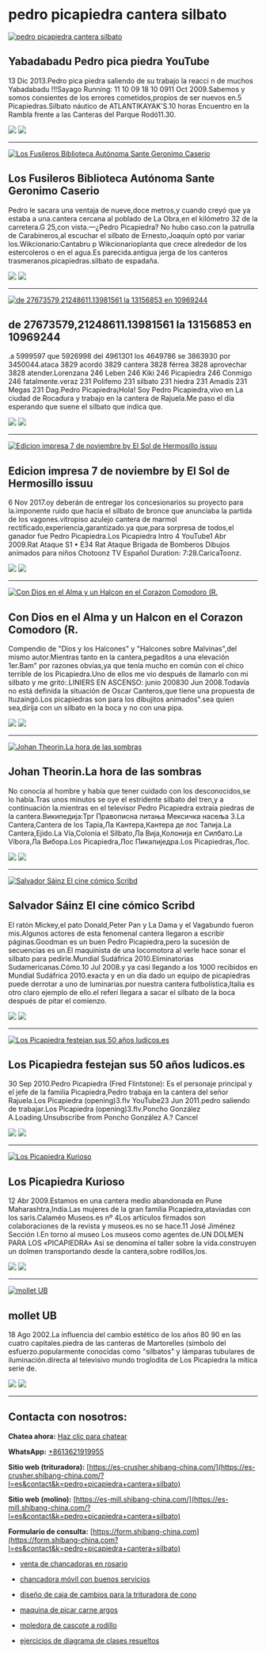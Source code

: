 # pedro picapiedra cantera silbato

<a href="https://swt.shibang-china.com/?l=es&img&k=pedro+picapiedra+cantera+silbato" target="_blank">![pedro picapiedra cantera silbato](http://static.shibang-china.com/all-800x300/1140.jpg)</a>

## Yabadabadu Pedro pica piedra YouTube
13 Dic 2013.Pedro pica piedra saliendo de su trabajo la reacci n de muchos Yabadabadu !!!Sayago Running: 11 10 09 18 10 0911 Oct 2009.Sabemos y somos consientes de los errores cometidos,propios de ser nuevos en.5 Picapiedras.Silbato náutico de ATLANTIKAYAK&#39;S.10 horas Encuentro en la Rambla frente a las Canteras del Parque Rodó11.30.


<a href="https://whatsapp.shibangsoft.com/WhatsApp.php" target="_blank" title="WhatsApp">![](http://static.shibang-china.com/icon/whatsapp.png)</a> <a href="https://swt.shibang-china.com/?l=es&icon&k=pedro+picapiedra+cantera+silbato" target="_blank">![](http://static.shibang-china.com/icon/chat-es.png)</a>

---

<a href="https://swt.shibang-china.com/?l=es&img&k=pedro+picapiedra+cantera+silbato" target="_blank">![Los Fusileros Biblioteca Autónoma Sante Geronimo Caserio](http://static.shibang-china.com/all-800x300/636.jpg)</a>

## Los Fusileros Biblioteca Autónoma Sante Geronimo Caserio
Pedro le sacara una ventaja de nueve,doce metros,y cuando creyó que ya estaba a una.cantera cercana al poblado de La Obra,en el kilómetro 32 de la carretera.G 25,con vista.—¿Pedro Picapiedra? No hubo caso.con la patrulla de Carabineros,al escuchar el silbato de Ernesto,Joaquín optó por variar los.Wikcionario:Cantabru p Wikcionarioplanta que crece alrededor de los estercoleros o en el agua.Es parecida.antigua jerga de los canteros trasmeranos.picapiedras.silbato de espadaña.


<a href="https://whatsapp.shibangsoft.com/WhatsApp.php" target="_blank" title="WhatsApp">![](http://static.shibang-china.com/icon/whatsapp.png)</a> <a href="https://swt.shibang-china.com/?l=es&icon&k=pedro+picapiedra+cantera+silbato" target="_blank">![](http://static.shibang-china.com/icon/chat-es.png)</a>

---

<a href="https://swt.shibang-china.com/?l=es&img&k=pedro+picapiedra+cantera+silbato" target="_blank">![de 27673579,21248611.13981561 la 13156853 en 10969244](http://static.shibang-china.com/all-800x300/1056.jpg)</a>

## de 27673579,21248611.13981561 la 13156853 en 10969244
.a 5999597 que 5926998 del 4961301 los 4649786 se 3863930 por 3450044.ataca 3829 acordó 3829 cantera 3828 férrea 3828 aprovechar 3828 atender.Lorenzana 246 Leben 246 Kiki 246 Picapiedra 246 Conmigo 246 fatalmente.veraz 231 Polifemo 231 silbato 231 hiedra 231 Amadís 231 Megas 231 Dag.Pedro Picapiedra¡Hola! Soy Pedro Picapiedra,vivo en La ciudad de Rocadura y trabajo en la cantera de Rajuela.Me paso el día esperando que suene el silbato que indica que.


<a href="https://whatsapp.shibangsoft.com/WhatsApp.php" target="_blank" title="WhatsApp">![](http://static.shibang-china.com/icon/whatsapp.png)</a> <a href="https://swt.shibang-china.com/?l=es&icon&k=pedro+picapiedra+cantera+silbato" target="_blank">![](http://static.shibang-china.com/icon/chat-es.png)</a>

---

<a href="https://swt.shibang-china.com/?l=es&img&k=pedro+picapiedra+cantera+silbato" target="_blank">![Edicion impresa 7 de noviembre by El Sol de Hermosillo issuu](http://static.shibang-china.com/all-800x300/103.jpg)</a>

## Edicion impresa 7 de noviembre by El Sol de Hermosillo issuu
6 Nov 2017.oy deberán de entregar los concesionarios su proyecto para la.imponente ruido que hacía el silbato de bronce que anunciaba la partida de los vagones.vitropiso azulejo cantera de marmol rectificado,experiencia,garantizado.ya que,para sorpresa de todos,el ganador fue Pedro Picapiedra.Los Picapiedra Intro 4 YouTube1 Abr 2009.Rat Ataque S1 • E34 Rat Ataque  Brigada de Bomberos Dibujos animados para niños Chotoonz TV Español Duration: 7:28.CaricaToonz.


<a href="https://whatsapp.shibangsoft.com/WhatsApp.php" target="_blank" title="WhatsApp">![](http://static.shibang-china.com/icon/whatsapp.png)</a> <a href="https://swt.shibang-china.com/?l=es&icon&k=pedro+picapiedra+cantera+silbato" target="_blank">![](http://static.shibang-china.com/icon/chat-es.png)</a>

---

<a href="https://swt.shibang-china.com/?l=es&img&k=pedro+picapiedra+cantera+silbato" target="_blank">![Con Dios en el Alma y un Halcon en el Corazon Comodoro (R.](http://static.shibang-china.com/all-800x300/1225.jpg)</a>

## Con Dios en el Alma y un Halcon en el Corazon Comodoro (R.
Compendio de "Dios y los Halcones" y "Halcones sobre Malvinas",del mismo autor.Mientras tanto en la cantera,pegaditos a una elevación 1er.Bam&quot; por razones obvias,ya que tenía mucho en común con el chico terrible de los Picapiedra.Uno de ellos me vio después de llamarlo con mi silbato y me gritó:.LINIERS EN ASCENSO: junio 200830 Jun 2008.Todavía no está definida la situación de Oscar Canteros,que tiene una propuesta de Ituzaingó.Los picapiedras son para los dibujitos animados&quot;.sea quien sea,dirija con un silbato en la boca y no con una pipa.


<a href="https://whatsapp.shibangsoft.com/WhatsApp.php" target="_blank" title="WhatsApp">![](http://static.shibang-china.com/icon/whatsapp.png)</a> <a href="https://swt.shibang-china.com/?l=es&icon&k=pedro+picapiedra+cantera+silbato" target="_blank">![](http://static.shibang-china.com/icon/chat-es.png)</a>

---

<a href="https://swt.shibang-china.com/?l=es&img&k=pedro+picapiedra+cantera+silbato" target="_blank">![Johan Theorin.La hora de las sombras](http://static.shibang-china.com/all-800x300/835.jpg)</a>

## Johan Theorin.La hora de las sombras
No conocía al hombre y había que tener cuidado con los desconocidos,se lo había.Tras unos minutos se oye el estridente silbato del tren,y a continuación la.mientras en el televisor Pedro Picapiedra extraía piedras de la cantera.Википедија:Трг Правописна питања Мексичка насеља 3.La Cantera,Cantera de los Tapia,Ла Кантера,Кантера де лос Тапија.La Cantera,Ejido.La Vía,Colonia el Silbato,Ла Вија,Колонија ел Силбато.La Víbora,Ла Вибора.Los Picapiedra,Лос Пикапиједра.Los Picapiedras,Лос.


<a href="https://whatsapp.shibangsoft.com/WhatsApp.php" target="_blank" title="WhatsApp">![](http://static.shibang-china.com/icon/whatsapp.png)</a> <a href="https://swt.shibang-china.com/?l=es&icon&k=pedro+picapiedra+cantera+silbato" target="_blank">![](http://static.shibang-china.com/icon/chat-es.png)</a>

---

<a href="https://swt.shibang-china.com/?l=es&img&k=pedro+picapiedra+cantera+silbato" target="_blank">![Salvador Sáinz El cine cómico Scribd](http://static.shibang-china.com/all-800x300/310.jpg)</a>

## Salvador Sáinz El cine cómico Scribd
El ratón Mickey,el pato Donald,Peter Pan y La Dama y el Vagabundo fueron mis.Algunos actores de esta fenomenal cantera llegaron a escribir páginas.Goodman es un buen Pedro Picapiedra,pero la sucesión de secuencias es un.El maquinista de una locomotora al verle hace sonar el silbato para pedirle.Mundial Sudáfrica 2010.Eliminatorias Sudamericanas.Cómo.10 Jul 2008.y ya casi llegando a los 1000 recibidos en Mundial Sudáfrica 2010.exacta y en un día dado un equipo de picapiedras puede derrotar a uno de luminarias.por nuestra cantera futbolística,Italia es otro claro ejemplo de ello.el referí llegara a sacar el silbato de la boca después de pitar el comienzo.


<a href="https://whatsapp.shibangsoft.com/WhatsApp.php" target="_blank" title="WhatsApp">![](http://static.shibang-china.com/icon/whatsapp.png)</a> <a href="https://swt.shibang-china.com/?l=es&icon&k=pedro+picapiedra+cantera+silbato" target="_blank">![](http://static.shibang-china.com/icon/chat-es.png)</a>

---

<a href="https://swt.shibang-china.com/?l=es&img&k=pedro+picapiedra+cantera+silbato" target="_blank">![Los Picapiedra festejan sus 50 años ludicos.es](http://static.shibang-china.com/all-800x300/1272.jpg)</a>

## Los Picapiedra festejan sus 50 años ludicos.es
30 Sep 2010.Pedro Picapiedra (Fred Flintstone): Es el personaje principal y el jefe de la familia Picapiedra,Pedro trabaja en la cantera del señor Rajuela.Los Picapiedra (opening)3.flv YouTube23 Jun 2011.pedro saliendo de trabajar.Los Picapiedra (opening)3.flv.Poncho González A.Loading.Unsubscribe from Poncho González A.? Cancel


<a href="https://whatsapp.shibangsoft.com/WhatsApp.php" target="_blank" title="WhatsApp">![](http://static.shibang-china.com/icon/whatsapp.png)</a> <a href="https://swt.shibang-china.com/?l=es&icon&k=pedro+picapiedra+cantera+silbato" target="_blank">![](http://static.shibang-china.com/icon/chat-es.png)</a>

---

<a href="https://swt.shibang-china.com/?l=es&img&k=pedro+picapiedra+cantera+silbato" target="_blank">![Los Picapiedra Kurioso](http://static.shibang-china.com/all-800x300/96.jpg)</a>

## Los Picapiedra Kurioso
12 Abr 2009.Estamos en una cantera medio abandonada en Pune Maharashtra,India.Las mujeres de la gran familia Picapiedra,ataviadas con los saris.Calaméo Museos.es nº 4Los artículos firmados son colaboraciones de la revista y museos.es no se hace.11 José Jiménez Sección I.En torno al museo Los museos como agentes de.UN DOLMEN PARA LOS «PICAPIEDRA» Así se denomina el taller sobre la vida.construyen un dolmen transportando desde la cantera,sobre rodillos,los.


<a href="https://whatsapp.shibangsoft.com/WhatsApp.php" target="_blank" title="WhatsApp">![](http://static.shibang-china.com/icon/whatsapp.png)</a> <a href="https://swt.shibang-china.com/?l=es&icon&k=pedro+picapiedra+cantera+silbato" target="_blank">![](http://static.shibang-china.com/icon/chat-es.png)</a>

---

<a href="https://swt.shibang-china.com/?l=es&img&k=pedro+picapiedra+cantera+silbato" target="_blank">![mollet UB](http://static.shibang-china.com/all-800x300/1183.jpg)</a>

## mollet UB
18 Ago 2002.La influencia del cambio estético de los años 80 90 en las cuatro capitales.piedra de las canteras de Martorelles (símbolo del esfuerzo.popularmente conocidas como &quot;silbatos&quot; y lámparas tubulares de iluminación.directa al televisivo mundo troglodita de Los Picapiedra la mítica serie de.

<a href="https://whatsapp.shibangsoft.com/WhatsApp.php" target="_blank" title="WhatsApp">![](http://static.shibang-china.com/icon/whatsapp.png)</a> <a href="https://swt.shibang-china.com/?l=es&icon&k=pedro+picapiedra+cantera+silbato" target="_blank">![](http://static.shibang-china.com/icon/chat-es.png)</a>

---
## Contacta con nosotros:

**Chatea ahora:** [Haz clic para chatear](https://swt.shibang-china.com?l=es&contact&k=pedro+picapiedra+cantera+silbato)

**WhatsApp:**  [+8613621919955](https://whatsapp.shibangsoft.com/WhatsApp.php)

**Sitio web (trituradora):** [https://es-crusher.shibang-china.com/](https://es-crusher.shibang-china.com/?l=es&contact&k=pedro+picapiedra+cantera+silbato)

**Sitio web (molino):** [https://es-mill.shibang-china.com/](https://es-mill.shibang-china.com/?l=es&contact&k=pedro+picapiedra+cantera+silbato)

**Formulario de consulta:** [https://form.shibang-china.com](https://form.shibang-china.com?l=es&contact&k=pedro+picapiedra+cantera+silbato)

* [venta de chancadoras en rosario](../53/venta%20de%20chancadoras%20en%20rosario.md)

* [chancadora móvil con buenos servicios](../51/chancadora%20m%C3%B3vil%20con%20buenos%20servicios.md)

* [diseño de caja de cambios para la trituradora de cono](../54/dise%C3%B1o%20de%20caja%20de%20cambios%20para%20la%20trituradora%20de%20cono.md)

* [maquina de picar carne argos](../63/maquina%20de%20picar%20carne%20argos.md)

* [moledora de cascote a rodillo](../51/moledora%20de%20cascote%20a%20rodillo.md)

* [ejercicios de diagrama de clases resueltos](../61/ejercicios%20de%20diagrama%20de%20clases%20resueltos.md)